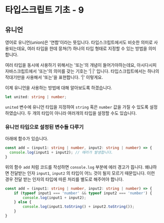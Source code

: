 # 타입스크립트 기초 - 9

## 유니언

영어로 유니언(union)은 '연합'이라는 뜻입니다. 타입스크립트에서도 비슷한 의미로 사용되는데요, 여러 타입을 한데 뭉쳐(?) 하나의 타입 형태로 지정할 수 있는 방법을 의미합니다.

여러 타입을 동시에 사용하기 위해서는 '또는'의 개념이 들어가야하는데요, 아시다시피 자바스크립트에서 '또는'의 의미를 갖는 기호는 '| |' 입니다. 타입스크립트에서는 하나의 작대기만을 사용해서 '또는'을 표현합니다. '|' 이렇게요.

이제 유니언을 사용하는 방법에 대해 알아보도록 하겠습니다.

```typescript
let united: string | number;
```

`united` 변수에 유니언 타입을 지정하여 `string` 혹은 `number` 값을 가질 수 있도록 설정하였습니다. 두 개의 타입이 아니라 여러개의 타입을 설정할 수도 있습니다.

### 유니언 타입으로 설정된 변수들 다루기

아래에 함수가 있습니다. 

```typescript
const add = (input1: string | number, input2: string | number) => {
  console.log(input1 + input2); // 에러가 발생합니다.
}
```

위의 함수 `add` 처럼 코드를 작성하면 `console.log` 부분에 에러 경고가 뜹니다. 왜냐하면 전달받는 인자 `input1`, `input2` 의 타입이 어느 것이 될지 모르기 때문입니다. 이런 경우 전달 받는 인자의 타입에 따른 처리를 별도로 해주어야 합니다.

```typescript
const add = (input1: string | number, input2: string | number) => {
	if (typeof input1 === 'number' && typeof input2 === 'number') {
		console.log(input1 + input2);
	} else {
		console.log(input1.toString() + input2.toString());
	}
}
```

